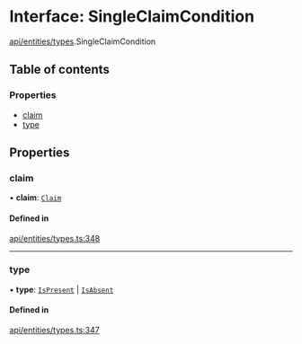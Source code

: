 # Interface: SingleClaimCondition

[api/entities/types](../wiki/api.entities.types).SingleClaimCondition

## Table of contents

### Properties

- [claim](../wiki/api.entities.types.SingleClaimCondition#claim)
- [type](../wiki/api.entities.types.SingleClaimCondition#type)

## Properties

### claim

• **claim**: [`Claim`](../wiki/api.entities.types#claim)

#### Defined in

[api/entities/types.ts:348](https://github.com/PolymeshAssociation/polymesh-sdk/blob/fe2e6dd1/src/api/entities/types.ts#L348)

___

### type

• **type**: [`IsPresent`](../wiki/api.entities.types.ConditionType#ispresent) \| [`IsAbsent`](../wiki/api.entities.types.ConditionType#isabsent)

#### Defined in

[api/entities/types.ts:347](https://github.com/PolymeshAssociation/polymesh-sdk/blob/fe2e6dd1/src/api/entities/types.ts#L347)
